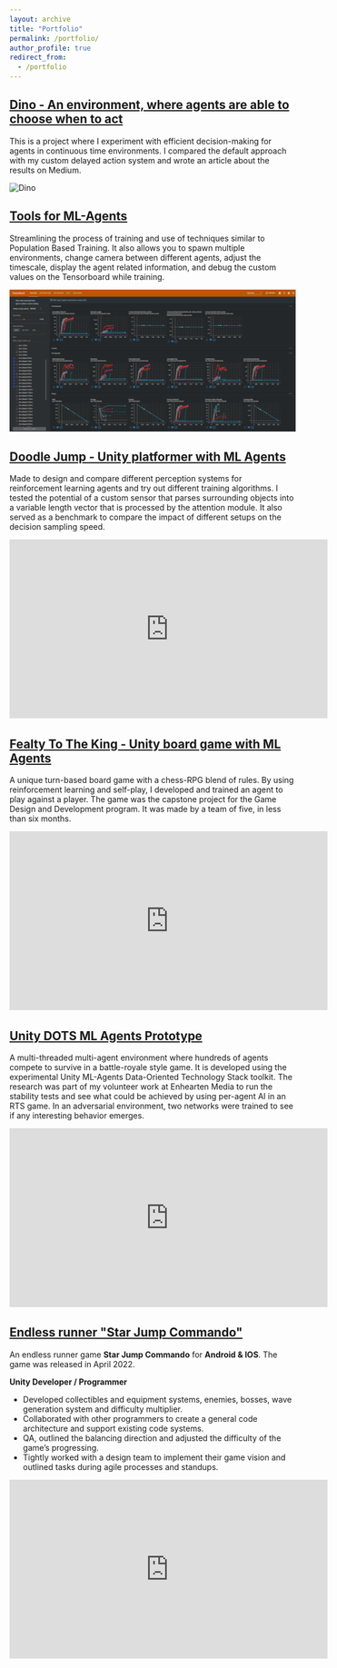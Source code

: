 ```yaml
---
layout: archive
title: "Portfolio"
permalink: /portfolio/
author_profile: true
redirect_from:
  - /portfolio
---
```



## [Dino - An environment, where agents are able to choose when to act](https://github.com/CubeMD/Dino)
This is a project where I experiment with efficient decision-making for agents in continuous time environments. I compared the default approach with my custom delayed action system and wrote an article about the results on Medium.

![Dino](/images/DinoDelayedPreview.gif)

## [Tools for ML-Agents](https://github.com/CubeMD/ML-Agents-Config-Manager)
Streamlining the process of training and use of techniques similar to Population Based Training. It also allows you to spawn multiple environments, change camera between different agents, adjust the timescale, display the agent related information, and debug the custom values on the Tensorboard while training.

![Tool](/images/runs.png)

## [Doodle Jump - Unity platformer with ML Agents](https://github.com/CubeMD/DoodleJump)
Made to design and compare different perception systems for reinforcement learning agents and try out different training algorithms. I tested the potential of a custom sensor that parses surrounding objects into a variable length vector that is processed by the attention module. It also served as a benchmark to compare the impact of different setups on the decision sampling speed.

<iframe width="560" height="315" src="https://www.youtube.com/embed/IvUJZDy035o" title="YouTube video player" frameborder="0" allow="accelerometer; autoplay; clipboard-write; encrypted-media; gyroscope; picture-in-picture" allowfullscreen></iframe>

## [Fealty To The King - Unity board game with ML Agents](https://www.youtube.com/watch?v=LyAL6vfuons)
A unique turn-based board game with a chess-RPG blend of rules. By using reinforcement learning and self-play, I developed and trained an agent to play against a player. The game was the capstone project for the Game Design and Development program. It was made by a team of five, in less than six months.

<iframe width="560" height="315" src="https://www.youtube.com/embed/LyAL6vfuons" title="YouTube video player" frameborder="0" allow="accelerometer; autoplay; clipboard-write; encrypted-media; gyroscope; picture-in-picture" allowfullscreen></iframe>

## [Unity DOTS ML Agents Prototype](https://www.youtube.com/watch?v=ujRuLjidH78)
A multi-threaded multi-agent environment where hundreds of agents compete to survive in a battle-royale style game. It is developed using the experimental Unity ML-Agents Data-Oriented Technology Stack toolkit. The research was part of my volunteer work at Enhearten Media to run the stability tests and see what could be achieved by using per-agent AI in an RTS game. In an adversarial environment, two networks were trained to see if any interesting behavior emerges.

<iframe width="560" height="315" src="https://www.youtube.com/embed/ujRuLjidH78" title="YouTube video player" frameborder="0" allow="accelerometer; autoplay; clipboard-write; encrypted-media; gyroscope; picture-in-picture" allowfullscreen></iframe>

## [Endless runner "Star Jump Commando"](https://play.google.com/store/apps/details?id=com.cometstudios.starjumpcommando&hl=en_US&gl=US)

An endless runner game **Star Jump Commando** for **Android & IOS**. The game was released in April 2022.

**Unity Developer / Programmer**
- Developed collectibles and equipment systems, enemies, bosses, wave generation system and difficulty multiplier.
- Collaborated with other programmers to create a general code architecture and support existing code systems.
- QA, outlined the balancing direction and adjusted the difficulty of the game’s progressing.
- Tightly worked with a design team to implement their game vision and outlined tasks during agile processes and standups.

<iframe width="560" height="315" src="https://www.youtube.com/embed/P_3_krpHtLA" title="YouTube video player" frameborder="0" allow="accelerometer; autoplay; clipboard-write; encrypted-media; gyroscope; picture-in-picture" allowfullscreen></iframe>